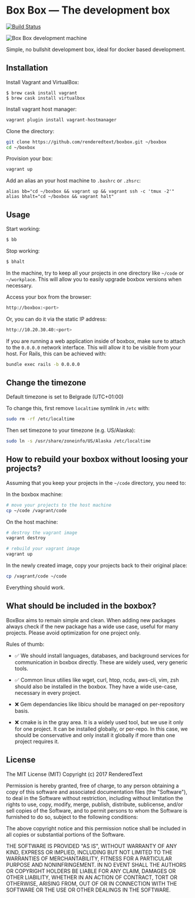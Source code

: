 # Box Box &mdash; The development box

[![Build Status](https://semaphoreci.com/api/v1/renderedtext/boxbox/branches/master/badge.svg)](https://semaphoreci.com/renderedtext/boxbox)

![Box Box development machine](https://upload.wikimedia.org/wikipedia/commons/thumb/9/99/Anime_Expo_2011_-_box_robot_%285917932244%29.jpg/450px-Anime_Expo_2011_-_box_robot_%285917932244%29.jpg)

Simple, no bullshit development box, ideal for docker based development.

## Installation

Install Vagrant and VirtualBox:

```
$ brew cask install vagrant
$ brew cask install virtualbox
```

Install vagrant host manager:

``` bash
vagrant plugin install vagrant-hostmanager
```

Clone the directory:

``` bash
git clone https://github.com/renderedtext/boxbox.git ~/boxbox
cd ~/boxbox
```

Provision your box:

``` bash
vagrant up
```

Add an alias an your host machine to `.bashrc` or `.zhsrc`:

```
alias bb="cd ~/boxbox && vagrant up && vagrant ssh -c 'tmux -2'"
alias bhalt="cd ~/boxbox && vagrant halt"
```

## Usage

Start working:

``` bash
$ bb
```

Stop working:

``` bash
$ bhalt
```

In the machine, try to keep all your projects in one directory like `~/code` or `~/workplace`.
This will allow you to easily upgrade boxbox versions when necessary.

Access your box from the browser:

``` bash
http://boxbox:<port>
```

Or, you can do it via the static IP address:

``` bash
http://10.20.30.40:<port>
```

If you are running a web application inside of boxbox, make sure to attach to the 
`0.0.0.0` network interface. This will allow it to be visible from your host. 
For Rails, this can be achieved with:

``` bash
bundle exec rails -b 0.0.0.0
```

## Change the timezone

Default timezone is set to Belgrade (UTC+01:00)

To change this, first remove `localtime` symlink in `/etc` with:

```bash
sudo rm -rf /etc/localtime
```

Then set timezone to your timezone (e.g. US/Alaska):

```bash
sudo ln -s /usr/share/zoneinfo/US/Alaska /etc/localtime
```

## How to rebuild your boxbox without loosing your projects?

Assuming that you keep your projects in the `~/code` directory, you need to:

In the boxbox machine:

``` bash
# move your projects to the host machine
cp ~/code /vagrant/code
```

On the host machine:

``` bash
# destroy the vagrant image
vagrant destroy

# rebuild your vagrant image
vagrant up
```

In the newly created image, copy your projects back to their original place:

``` bash
cp /vagrant/code ~/code
```

Everything should work.


## What should be included in the boxbox?

BoxBox aims to remain simple and clean. When adding new packages always check if the new package
has a wide use case, useful for many projects. Please avoid optimization for one project only.

Rules of thumb:

- ✅ We should install languages, databases, and background services for communication 
in boxbox directly. These are widely used, very generic tools.

- ✅ Common linux utilies like wget, curl, htop, ncdu, aws-cli, vim, zsh should 
also be installed in the boxbox. They have a wide use-case, necessary in every project.

- ❌ Gem dependancies like libicu should be managed on per-repository basis.

- ❌ cmake is in the gray area. It is a widely used tool, but we use it only for one project. 
It can be installed globally, or per-repo. In this case, we should be conservative and only
install it globally if more than one project requires it.

## License

The MIT License (MIT)
Copyright (c) 2017 RenderedText

Permission is hereby granted, free of charge, to any person obtaining a copy
of this software and associated documentation files (the "Software"),
to deal in the Software without restriction, including without limitation the
rights to use, copy, modify, merge, publish, distribute, sublicense, and/or
sell copies of the Software, and to permit persons to whom the Software
is furnished to do so, subject to the following conditions:

The above copyright notice and this permission notice shall be included in
all copies or substantial portions of the Software.

THE SOFTWARE IS PROVIDED "AS IS", WITHOUT WARRANTY OF ANY KIND, EXPRESS OR
IMPLIED, INCLUDING BUT NOT LIMITED TO THE WARRANTIES OF MERCHANTABILITY,
FITNESS FOR A PARTICULAR PURPOSE AND NONINFRINGEMENT. IN NO EVENT SHALL
THE AUTHORS OR COPYRIGHT HOLDERS BE LIABLE FOR ANY CLAIM, DAMAGES OR OTHER
LIABILITY, WHETHER IN AN ACTION OF CONTRACT, TORT OR OTHERWISE, ARISING
FROM, OUT OF OR IN CONNECTION WITH THE SOFTWARE OR THE USE OR OTHER
DEALINGS IN THE SOFTWARE.
